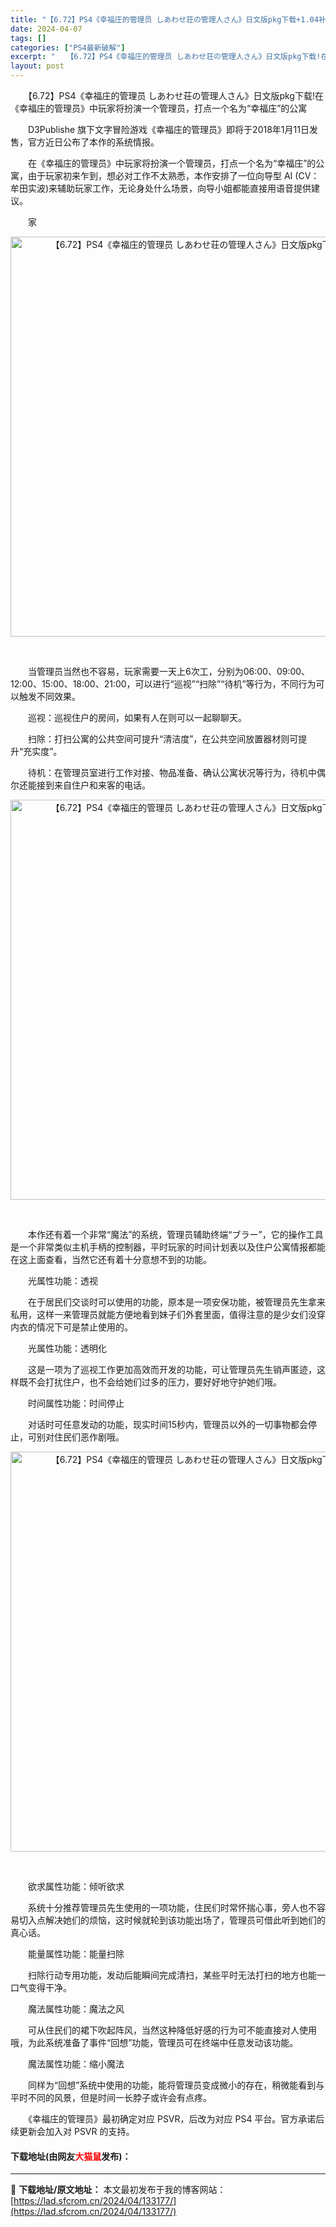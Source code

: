 ```yaml
---
title: "【6.72】PS4《幸福庄的管理员 しあわせ荘の管理人さん》日文版pkg下载+1.04补丁"
date: 2024-04-07
tags: []
categories: ["PS4最新破解"]
excerpt: "　　【6.72】PS4《幸福庄的管理员 しあわせ荘の管理人さん》日文版pkg下载!在《幸福庄的管理员》中玩家将扮演一个管理员，打点一个名为&ldquo;幸福庄&rdquo;的公寓 　　D3Publishe 旗下文字冒险游戏《幸福庄的管理员》即将于2018年1月11日发售，官方近日公布了本作的系统情报&hellip;"
layout: post
---
```


 <p>　　【6.72】PS4《幸福庄的管理员 しあわせ荘の管理人さん》日文版pkg下载!在《幸福庄的管理员》中玩家将扮演一个管理员，打点一个名为&ldquo;幸福庄&rdquo;的公寓</p> <p>　　D3Publishe 旗下文字冒险游戏《幸福庄的管理员》即将于2018年1月11日发售，官方近日公布了本作的系统情报。</p> <p>　　在《幸福庄的管理员》中玩家将扮演一个管理员，打点一个名为&ldquo;幸福庄&rdquo;的公寓，由于玩家初来乍到，想必对工作不太熟悉，本作安排了一位向导型 AI (CV：牟田实波)来辅助玩家工作，无论身处什么场景，向导小姐都能直接用语音提供建议。</p> <p>　　家</p> <p align="center"><img align="" border="0" src="https://lad.sfcrom.cn/wp-content/uploads/2024/04/20240407_6612817d1166c.jpg" width="640" alt="【6.72】PS4《幸福庄的管理员 しあわせ荘の管理人さん》日文版pkg下载+1.04补丁" /></p> <p align="center">&nbsp;</p> <p>　　当管理员当然也不容易，玩家需要一天上6次工，分别为06:00、09:00、12:00、15:00、18:00、21:00，可以进行&ldquo;巡视&rdquo;&ldquo;扫除&rdquo;&ldquo;待机&rdquo;等行为，不同行为可以触发不同效果。</p> <p>　　巡视：巡视住户的房间，如果有人在则可以一起聊聊天。</p> <p>　　扫除：打扫公寓的公共空间可提升&ldquo;清洁度&rdquo;，在公共空间放置器材则可提升&ldquo;充实度&rdquo;。</p> <p>　　待机：在管理员室进行工作对接、物品准备、确认公寓状况等行为，待机中偶尔还能接到来自住户和来客的电话。</p> <p align="center"><img align="" border="0" src="https://lad.sfcrom.cn/wp-content/uploads/2024/04/20240407_6612817d83061.jpg" width="640" alt="【6.72】PS4《幸福庄的管理员 しあわせ荘の管理人さん》日文版pkg下载+1.04补丁" /></p> <p align="center">&nbsp;</p> <p>　　本作还有着一个非常&ldquo;魔法&rdquo;的系统，管理员辅助终端&ldquo;ブラー&rdquo;，它的操作工具是一个非常类似主机手柄的控制器，平时玩家的时间计划表以及住户公寓情报都能在这上面查看，当然它还有着十分意想不到的功能。</p> <p>　　光属性功能：透视</p> <p>　　在于居民们交谈时可以使用的功能，原本是一项安保功能，被管理员先生拿来私用，这样一来管理员就能方便地看到妹子们外套里面，值得注意的是少女们没穿内衣的情况下可是禁止使用的。</p> <p>　　光属性功能：透明化</p> <p>　　这是一项为了巡视工作更加高效而开发的功能，可让管理员先生销声匿迹，这样既不会打扰住户，也不会给她们过多的压力，要好好地守护她们哦。</p> <p>　　时间属性功能：时间停止</p> <p>　　对话时可任意发动的功能，现实时间15秒内，管理员以外的一切事物都会停止，可别对住民们恶作剧哦。</p> <p align="center"><img align="" border="0" src="https://lad.sfcrom.cn/wp-content/uploads/2024/04/20240407_6612817ddea7a.jpg" width="640" alt="【6.72】PS4《幸福庄的管理员 しあわせ荘の管理人さん》日文版pkg下载+1.04补丁" /></p> <p align="center">&nbsp;</p> <p>　　欲求属性功能：倾听欲求</p> <p>　　系统十分推荐管理员先生使用的一项功能，住民们时常怀揣心事，旁人也不容易切入点解决她们的烦恼，这时候就轮到该功能出场了，管理员可借此听到她们的真心话。</p> <p>　　能量属性功能：能量扫除</p> <p>　　扫除行动专用功能，发动后能瞬间完成清扫，某些平时无法打扫的地方也能一口气变得干净。</p> <p>　　魔法属性功能：魔法之风</p> <p>　　可从住民们的裙下吹起阵风，当然这种降低好感的行为可不能直接对人使用哦，为此系统准备了事件&ldquo;回想&rdquo;功能，管理员可在终端中任意发动该功能。</p> <p>　　魔法属性功能：缩小魔法</p> <p>　　同样为&ldquo;回想&rdquo;系统中使用的功能，能将管理员变成微小的存在，稍微能看到与平时不同的风景，但是时间一长脖子或许会有点疼。</p> <p>　　《幸福庄的管理员》最初确定对应 PSVR，后改为对应 PS4 平台。官方承诺后续更新会加入对 PSVR 的支持。</p> <p><h4>下载地址(由网友<font color="red">大猫鼠</font>发布)：</h4></p> 

---
📖 **下载地址/原文地址：** 本文最初发布于我的博客网站：[https://lad.sfcrom.cn/2024/04/133177/](https://lad.sfcrom.cn/2024/04/133177/)

